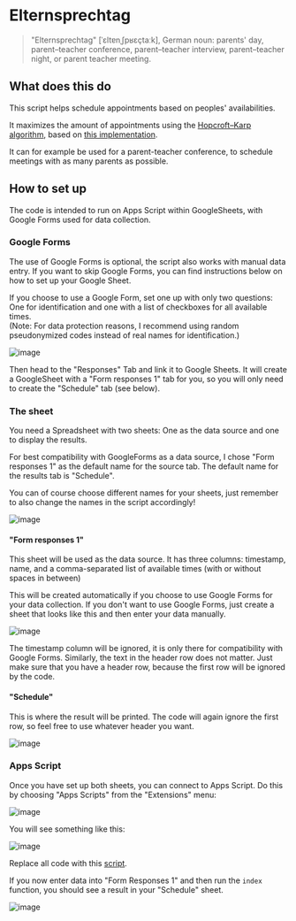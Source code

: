 # Elternsprechtag

> "Elternsprechtag" [ˈɛltɐnˌʃpʁɛçtaːk], German noun: parents' day, parent–teacher conference, parent–teacher interview, parent–teacher night, or parent teacher meeting.

## What does this do
This script helps schedule appointments based on peoples' availabilities.

It maximizes the amount of appointments using the [Hopcroft–Karp algorithm](https://en.wikipedia.org/wiki/Hopcroft%E2%80%93Karp_algorithm), based on [this implementation](https://github.com/Tom-Alexander/hopcroft-karp).

It can for example be used for a parent-teacher conference, to schedule meetings with as many parents as possible.

## How to set up
The code is intended to run on Apps Script within GoogleSheets, with Google Forms used for data collection.

### Google Forms
The use of Google Forms is optional, the script also works with manual data entry. If you want to skip Google Forms, you can find instructions below on how to set up your Google Sheet.

If you choose to use a Google Form, set one up with only two questions: One for identification and one with a list of checkboxes for all available times.<br>
(Note: For data protection reasons, I recommend using random pseudonymized codes instead of real names for identification.)

![image](https://github.com/malfynnction/elternsprechtag/assets/24372341/a6e1daf3-2c57-45f0-b24b-32f2747ec3bc)

Then head to the "Responses" Tab and link it to Google Sheets. It will create a GoogleSheet with a "Form responses 1" tab for you, so you will only need to create the "Schedule" tab (see below).

### The sheet
You need a Spreadsheet with two sheets: One as the data source and one to display the results.

For best compatibility with GoogleForms as a data source, I chose "Form responses 1" as the default name for the source tab. The default name for the results tab is "Schedule".

You can of course choose different names for your sheets, just remember to also change the names in the script accordingly!

![image](https://github.com/malfynnction/elternsprechtag/assets/24372341/9ca5f7d4-850c-4add-a166-0e75725d1f6e)

#### "Form responses 1"

This sheet will be used as the data source. It has three columns: timestamp, name, and a comma-separated list of available times (with or without spaces in between)

This will be created automatically if you choose to use Google Forms for your data collection. If you don't want to use Google Forms, just create a sheet that looks like this and then enter your data manually.

![image](https://github.com/malfynnction/elternsprechtag/assets/24372341/01ce104d-ccfd-4ac6-b1bb-f37591f454c1)

The timestamp column will be ignored, it is only there for compatibility with Google Forms. Similarly, the text in the header row does not matter. Just make sure that you have a header row, because the first row will be ignored by the code.

#### "Schedule"

This is where the result will be printed. The code will again ignore the first row, so feel free to use whatever header you want.

![image](https://github.com/malfynnction/elternsprechtag/assets/24372341/0021c953-c642-4b55-ba77-361849c95a68)

### Apps Script

Once you have set up both sheets, you can connect to Apps Script. Do this by choosing "Apps Scripts" from the "Extensions" menu:

![image](https://github.com/malfynnction/elternsprechtag/assets/24372341/79c02c48-cdc1-4605-875c-d8f00b42f074)

You will see something like this:

![image](https://github.com/malfynnction/elternsprechtag/assets/24372341/08969175-8310-4069-a0dc-1a6cd20892c3)

Replace all code with this [script](https://github.com/malfynnction/elternsprechtag/blob/main/Code.gs).

If you now enter data into "Form Responses 1" and then run the `index` function, you should see a result in your "Schedule" sheet.

![image](https://github.com/malfynnction/elternsprechtag/assets/24372341/a4d07cac-4e2d-4b1e-be34-a5ea9a41371c)

